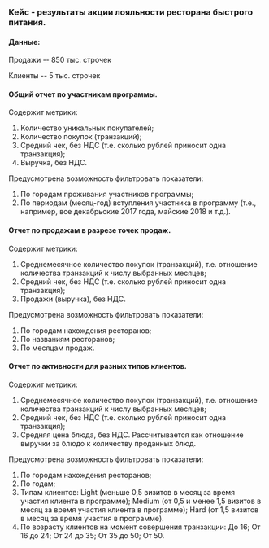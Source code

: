 ### Кейс - результаты акции лояльности ресторана быстрого питания.

#### Данные:

Продажи -- 850 тыс. строчек

Клиенты -- 5 тыс. строчек

#### Общий отчет по участникам программы.

Содержит метрики:
1. Количество уникальных покупателей;
2. Количество покупок (транзакций);
3. Средний чек, без НДС (т.е. сколько рублей приносит одна транзакция);
4. Выручка, без НДС.

Предусмотрена возможность фильтровать показатели:
1. По городам проживания участников программы;
2. По периодам (месяц-год) вступления участника в программу (т.е., например, все декабрьские 2017 года, майские 2018 и т.д.).

#### Отчет по продажам в разрезе точек продаж.

Содержит метрики:
1. Среднемесячное количество покупок (транзакций), т.е. отношение количества транзакций к числу выбранных месяцев;
2. Средний чек, без НДС (т.е. сколько рублей приносит одна транзакция);
3. Продажи (выручка), без НДС.

Предусмотрена возможность фильтровать показатели:
1. По городам нахождения ресторанов;
2. По названиям ресторанов;
3. По месяцам продаж.

#### Отчет по активности для разных типов клиентов.

Содержит метрики:
1. Среднемесячное количество покупок (транзакций), т.е. отношение количества транзакций к числу выбранных месяцев;
2. Средний чек, без НДС (т.е. сколько рублей приносит одна транзакция);
3. Средняя цена блюда, без НДС. Рассчитывается как отношение выручки за блюдо к количеству проданных блюд.

Предусмотрена возможность фильтровать показатели:
1. По городам нахождения ресторанов;
2. По годам;
3. Типам клиентов:
Light (меньше 0,5 визитов в месяц за время участия клиента в программе);
Medium (от 0,5 и менее 1,5 визитов в месяц за время участия клиента в программе);
Hard (от 1,5 визитов в месяц за время участия в программе).
4. По возрасту клиентов на момент совершения транзакции:
До 16;
От 16 до 24;
От 24 до 35;
От 35 до 50;
От 50.

